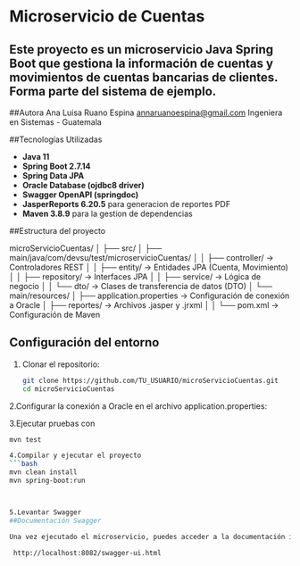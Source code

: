 # Microservicio de Cuentas

Este proyecto es un **microservicio Java Spring Boot** que gestiona la información de cuentas y movimientos de cuentas bancarias de clientes.
Forma parte del sistema de ejemplo.
---
##Autora
Ana Luisa Ruano Espina
annaruanoespina@gmail.com
Ingeniera en Sistemas - Guatemala

##Tecnologías Utilizadas

- **Java 11**
- **Spring Boot 2.7.14**
- **Spring Data JPA**
- **Oracle Database (ojdbc8 driver)**
- **Swagger OpenAPI (springdoc)**
- **JasperReports 6.20.5** para generacion de reportes PDF
- **Maven 3.8.9** para la gestion de dependencias

##Estructura del proyecto

microServicioCuentas/
│
├── src/
│ ├── main/java/com/devsu/test/microservicioCuentas/
│ │ ├── controller/ → Controladores REST
│ │ ├── entity/ → Entidades JPA (Cuenta, Movimiento)
│ │ ├── repository/ → Interfaces JPA
│ │ ├── service/ → Lógica de negocio
│ │ └── dto/ → Clases de transferencia de datos (DTO)
│ └── main/resources/
│ ├── application.properties → Configuración de conexión a Oracle
│ ├── reportes/ → Archivos .jasper y .jrxml
│ 
│
└── pom.xml → Configuración de Maven


## Configuración del entorno

1. Clonar el repositorio:

   ```bash
   git clone https://github.com/TU_USUARIO/microServicioCuentas.git
   cd microServicioCuentas

2.Configurar la conexión a Oracle en el archivo application.properties:

3.Ejecutar pruebas con
```bash
mvn test

4.Compilar y ejecutar el proyecto
```bash
mvn clean install
mvn spring-boot:run



5.Levantar Swagger
##Documentación Swagger

Una vez ejecutado el microservicio, puedes acceder a la documentación interactiva en:

 http://localhost:8082/swagger-ui.html

